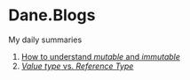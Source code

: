 # Dane.Blogs
My daily summaries

1. [How to understand *mutable* and *immutable*](Techniques/CSharp/how-to-understand-integer-is-immutable.md)
2. [*Value type* vs. *Reference Type*](Techniques/CSharp/value-type-vs-reference-type.md)
